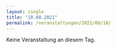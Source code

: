 ```yaml
---
layout: single
title: "18.08.2021"
permalink: /veranstaltungen/2021/08/18/
---
```


Keine Veranstaltung an diesem Tag.
